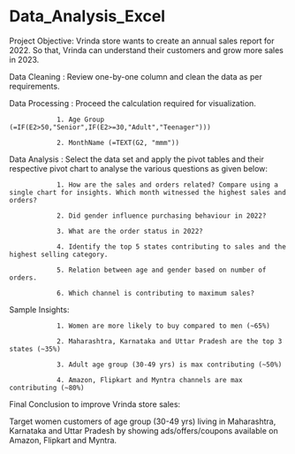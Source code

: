 # Data_Analysis_Excel

Project Objective: Vrinda store wants to create an annual sales report for 2022. So that, Vrinda can understand their customers and grow more sales in 2023.

Data Cleaning : Review one-by-one column and clean the data as per requirements.

Data Processing : Proceed the calculation required for visualization.

                1. Age Group (=IF(E2>50,"Senior",IF(E2>=30,"Adult","Teenager")))
                
                2. MonthName (=TEXT(G2, "mmm"))
          
Data Analysis : Select the data set and apply the pivot tables and their respective pivot chart to analyse the various questions as given below:

                1. How are the sales and orders related? Compare using a single chart for insights. Which month witnessed the highest sales and orders?
                
                2. Did gender influence purchasing behaviour in 2022?
                
                3. What are the order status in 2022?

                4. Identify the top 5 states contributing to sales and the highest selling category.

                5. Relation between age and gender based on number of orders.

                6. Which channel is contributing to maximum sales?
                

Sample Insights:

                1. Women are more likely to buy compared to men (~65%)
            
                2. Maharashtra, Karnataka and Uttar Pradesh are the top 3 states (~35%)
            
                3. Adult age group (30-49 yrs) is max contributing (~50%)
            
                4. Amazon, Flipkart and Myntra channels are max contributing (~80%)
            

            
Final Conclusion to improve Vrinda store sales:

Target women customers of age group (30-49 yrs) living in Maharashtra, Karnataka and Uttar Pradesh by showing ads/offers/coupons available on Amazon, Flipkart and Myntra.

